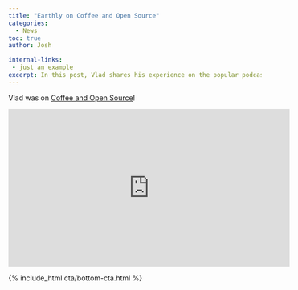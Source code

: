 ```yaml
---
title: "Earthly on Coffee and Open Source"
categories:
  - News
toc: true
author: Josh

internal-links:
 - just an example
excerpt: In this post, Vlad shares his experience on the popular podcast "Coffee and Open Source". Join him as he discusses his insights on Earthly and the world of open source, offering a casual and engaging perspective that will leave you wanting more.
---
```


Vlad was on [Coffee and Open Source](https://www.coffeeandopensource.com/guest/vlad-ionescu.html)!

<iframe width="560" height="315" src="https://www.youtube.com/embed/0T9DF75lFmg" title="YouTube video player" frameborder="0" allow="accelerometer; autoplay; clipboard-write; encrypted-media; gyroscope; picture-in-picture; web-share" allowfullscreen></iframe>

<br>

{% include_html cta/bottom-cta.html %}
